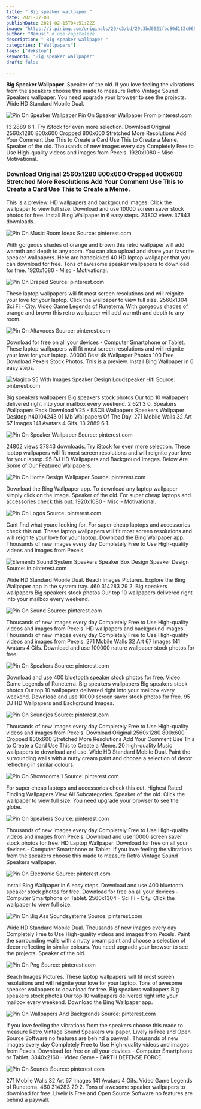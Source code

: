 ```yaml
---
title: " Big speaker wallpaper "
date: 2021-07-08
publishDate: 2021-02-15T04:51:22Z
image: "https://i.pinimg.com/originals/29/c3/bd/29c3bd0021fbc80d112c0698b34b58ce.jpg"
author: "Namusi" # use capitalize
description: " Big speaker wallpaper "
categories: ["Wallpapers"]
tags: ["dekstop"]
keywords: "Big speaker wallpaper"
draft: false

---
```



**Big Speaker Wallpaper**. Speaker of the old. If you love feeling the vibrations from the speakers choose this made to measure Retro Vintage Sound Speakers wallpaper. You need upgrade your browser to see the projects. Wide HD Standard Mobile Dual.

![Pin On Speaker Wallpaper](https://i.pinimg.com/736x/2e/85/1a/2e851a6236042b9fb4e01e0efae52384.jpg "Pin On Speaker Wallpaper")
Pin On Speaker Wallpaper From pinterest.com


13 2889 6 1. Try iStock for even more selection. Download Original 2560x1280 800x600 Cropped 800x600 Stretched More Resolutions Add Your Comment Use This to Create a Card Use This to Create a Meme. Speaker of the old. Thousands of new images every day Completely Free to Use High-quality videos and images from Pexels. 1920x1080 - Misc - Motivational.

### Download Original 2560x1280 800x600 Cropped 800x600 Stretched More Resolutions Add Your Comment Use This to Create a Card Use This to Create a Meme.

This is a preview. HD wallpapers and background images. Click the wallpaper to view full size. Download and use 10000 screen saver stock photos for free. Install Bing Wallpaper in 6 easy steps. 24802 views 37843 downloads.


![Pin On Music Room Ideas](https://i.pinimg.com/originals/70/9c/a8/709ca810842c0592de8b8c2226060721.jpg "Pin On Music Room Ideas")
Source: pinterest.com

With gorgeous shades of orange and brown this retro wallpaper will add warmth and depth to any room. You can also upload and share your favorite speaker wallpapers. Here are handpicked 40 HD laptop wallpaper that you can download for free. Tons of awesome speaker wallpapers to download for free. 1920x1080 - Misc - Motivational.

![Pin On Draped](https://i.pinimg.com/474x/71/74/e8/7174e8f5db7f7ae31db9aee5818c73fd.jpg "Pin On Draped")
Source: pinterest.com

These laptop wallpapers will fit most screen resolutions and will reignite your love for your laptop. Click the wallpaper to view full size. 2560x1304 - Sci Fi - City. Video Game Legends of Runeterra. With gorgeous shades of orange and brown this retro wallpaper will add warmth and depth to any room.

![Pin On Altavoces](https://i.pinimg.com/736x/09/6c/39/096c39b7f491ed1ced6c1df8a2774608.jpg "Pin On Altavoces")
Source: pinterest.com

Download for free on all your devices - Computer Smartphone or Tablet. These laptop wallpapers will fit most screen resolutions and will reignite your love for your laptop. 30000 Best 4k Wallpaper Photos 100 Free Download Pexels Stock Photos. This is a preview. Install Bing Wallpaper in 6 easy steps.

![Magico S5 With Images Speaker Design Loudspeaker Hifi](https://i.pinimg.com/originals/1d/78/d7/1d78d7d26ef969352dbf19b2339ad72f.jpg "Magico S5 With Images Speaker Design Loudspeaker Hifi")
Source: pinterest.com

Big speakers wallpapers Big speakers stock photos Our top 10 wallpapers delivered right into your mailbox every weekend. 2 621 3 0. Speakers Wallpapers Pack Download V25 - BSCB Wallpapers Speakers Wallpaper Desktop h40104243 01 Mb Wallpapers Of The Day. 271 Mobile Walls 32 Art 67 Images 141 Avatars 4 Gifs. 13 2889 6 1.

![Pin On Speaker Wallpaper](https://i.pinimg.com/736x/2e/85/1a/2e851a6236042b9fb4e01e0efae52384.jpg "Pin On Speaker Wallpaper")
Source: pinterest.com

24802 views 37843 downloads. Try iStock for even more selection. These laptop wallpapers will fit most screen resolutions and will reignite your love for your laptop. 95 DJ HD Wallpapers and Background Images. Below Are Some of Our Featured Wallpapers.

![Pin On Home Design Wallpaper](https://i.pinimg.com/originals/d1/52/62/d152627e0c2e95300230acad28fc262e.jpg "Pin On Home Design Wallpaper")
Source: pinterest.com

Download the Bing Wallpaper app. To download any laptop wallpaper simply click on the image. Speaker of the old. For super cheap laptops and accessories check this out. 1920x1080 - Misc - Motivational.

![Pin On Logos](https://i.pinimg.com/474x/8a/07/6a/8a076a317363cb951b44b9bb33780632.jpg "Pin On Logos")
Source: pinterest.com

Cant find what youre looking for. For super cheap laptops and accessories check this out. These laptop wallpapers will fit most screen resolutions and will reignite your love for your laptop. Download the Bing Wallpaper app. Thousands of new images every day Completely Free to Use High-quality videos and images from Pexels.

![Element5 Sound System Speakers Speaker Box Design Speaker Design](https://i.pinimg.com/236x/18/2c/23/182c23a2bea8214a962afe7971f77177--audio.jpg "Element5 Sound System Speakers Speaker Box Design Speaker Design")
Source: in.pinterest.com

Wide HD Standard Mobile Dual. Beach Images Pictures. Explore the Bing Wallpaper app in the system tray. 460 314283 29 2. Big speakers wallpapers Big speakers stock photos Our top 10 wallpapers delivered right into your mailbox every weekend.

![Pin On Sound](https://i.pinimg.com/736x/c4/d2/c6/c4d2c6f018e8b189b4a823ab71190ba2.jpg "Pin On Sound")
Source: pinterest.com

Thousands of new images every day Completely Free to Use High-quality videos and images from Pexels. HD wallpapers and background images. Thousands of new images every day Completely Free to Use High-quality videos and images from Pexels. 271 Mobile Walls 32 Art 67 Images 141 Avatars 4 Gifs. Download and use 100000 nature wallpaper stock photos for free.

![Pin On Speakers](https://i.pinimg.com/originals/06/67/03/066703ed07594755caaca8b425cfade9.jpg "Pin On Speakers")
Source: pinterest.com

Download and use 400 bluetooth speaker stock photos for free. Video Game Legends of Runeterra. Big speakers wallpapers Big speakers stock photos Our top 10 wallpapers delivered right into your mailbox every weekend. Download and use 10000 screen saver stock photos for free. 95 DJ HD Wallpapers and Background Images.

![Pin On Soundjes](https://i.pinimg.com/originals/b4/1a/39/b41a39aff7cc817c87c19516d64e9327.jpg "Pin On Soundjes")
Source: pinterest.com

Thousands of new images every day Completely Free to Use High-quality videos and images from Pexels. Download Original 2560x1280 800x600 Cropped 800x600 Stretched More Resolutions Add Your Comment Use This to Create a Card Use This to Create a Meme. 20 high-quality Music wallpapers to download and use. Wide HD Standard Mobile Dual. Paint the surrounding walls with a nutty cream paint and choose a selection of decor reflecting in similar colours.

![Pin On Showrooms 1](https://i.pinimg.com/originals/8a/9e/23/8a9e23a048043b6b008eaf904b0c60dc.jpg "Pin On Showrooms 1")
Source: pinterest.com

For super cheap laptops and accessories check this out. Highest Rated Finding Wallpapers View All Subcategories. Speaker of the old. Click the wallpaper to view full size. You need upgrade your browser to see the globe.

![Pin On Speakers](https://i.pinimg.com/originals/4a/d7/0b/4ad70b01b3f918fef5ee2c30e119d674.jpg "Pin On Speakers")
Source: pinterest.com

Thousands of new images every day Completely Free to Use High-quality videos and images from Pexels. Download and use 10000 screen saver stock photos for free. HD Laptop Wallpaper. Download for free on all your devices - Computer Smartphone or Tablet. If you love feeling the vibrations from the speakers choose this made to measure Retro Vintage Sound Speakers wallpaper.

![Pin On Electronic](https://i.pinimg.com/originals/d0/ec/71/d0ec710fca93ed6127e387c348f498c1.png "Pin On Electronic")
Source: pinterest.com

Install Bing Wallpaper in 6 easy steps. Download and use 400 bluetooth speaker stock photos for free. Download for free on all your devices - Computer Smartphone or Tablet. 2560x1304 - Sci Fi - City. Click the wallpaper to view full size.

![Pin On Big Ass Soundsystems](https://i.pinimg.com/originals/57/ea/33/57ea335bb9cdf6220995b2f0ece0c510.jpg "Pin On Big Ass Soundsystems")
Source: pinterest.com

Wide HD Standard Mobile Dual. Thousands of new images every day Completely Free to Use High-quality videos and images from Pexels. Paint the surrounding walls with a nutty cream paint and choose a selection of decor reflecting in similar colours. You need upgrade your browser to see the projects. Speaker of the old.

![Pin On Png](https://i.pinimg.com/736x/72/e7/01/72e70150fa94bfa7aa7a1f3cb19f415b.jpg "Pin On Png")
Source: pinterest.com

Beach Images Pictures. These laptop wallpapers will fit most screen resolutions and will reignite your love for your laptop. Tons of awesome speaker wallpapers to download for free. Big speakers wallpapers Big speakers stock photos Our top 10 wallpapers delivered right into your mailbox every weekend. Download the Bing Wallpaper app.

![Pin On Wallpapers And Backgronds](https://i.pinimg.com/originals/de/42/de/de42deb67611a56eaa3f92e160709b40.jpg "Pin On Wallpapers And Backgronds")
Source: pinterest.com

If you love feeling the vibrations from the speakers choose this made to measure Retro Vintage Sound Speakers wallpaper. Lively is Free and Open Source Software no features are behind a paywall. Thousands of new images every day Completely Free to Use High-quality videos and images from Pexels. Download for free on all your devices - Computer Smartphone or Tablet. 3840x2160 - Video Game - EARTH DEFENSE FORCE.

![Pin On Sounds](https://i.pinimg.com/originals/29/c3/bd/29c3bd0021fbc80d112c0698b34b58ce.jpg "Pin On Sounds")
Source: pinterest.com

271 Mobile Walls 32 Art 67 Images 141 Avatars 4 Gifs. Video Game Legends of Runeterra. 460 314283 29 2. Tons of awesome speaker wallpapers to download for free. Lively is Free and Open Source Software no features are behind a paywall.


